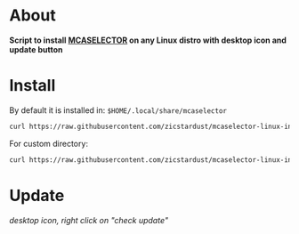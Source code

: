 # About

**Script to install [MCASELECTOR](https://github.com/Querz/mcaselectorhttps:/) on any Linux distro with desktop icon and update button**

# Install

By default it is installed in: `$HOME/.local/share/mcaselector`

```bash
curl https://raw.githubusercontent.com/zicstardust/mcaselector-linux-installer/main/install.sh | bash
```

For custom directory:

```bash
curl https://raw.githubusercontent.com/zicstardust/mcaselector-linux-installer/main/install.sh | bash -s /path/to/install
```

# Update

*desktop icon, right click on "check update"*
